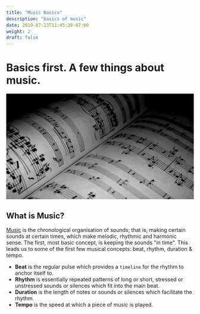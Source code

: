 ```yaml
---
title: "Music Basics"
description: "basics of music"
date: 2019-07-23T11:45:38-07:00
weight: 2
draft: false
---
```

# Basics first. A few things about music.
![Can't load image: music-notes](img/music-notes.jpg)

## What is Music?
[Music](https://en.wikiversity.org/wiki/Introduction_to_music) is the chronological organisation of sounds; that is, making certain sounds at certain times, which make melodic, rhythmic and harmonic sense. The first, most basic concept, is keeping the sounds "in time". This leads us to some of the first few musical concepts: beat, rhythm, duration & tempo.

-   **Beat** is the regular pulse which provides a `timeline` for the
    rhythm to anchor itself to.
-   **Rhythm** is essentially repeated patterns of long or short, stressed or unstressed sounds or silences which fit into the main beat.
-   **Duration** is the length of notes or sounds or silences which facilitate the rhythm.
-   **Tempo** is the speed at which a piece of music is played.
